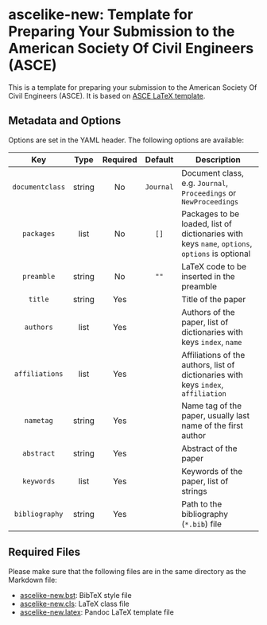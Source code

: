 # ascelike-new: Template for Preparing Your Submission to the American Society Of Civil Engineers (ASCE)

This is a template for preparing your submission to the American Society Of Civil Engineers (ASCE). It is based on 
[ASCE LaTeX template](https://www.overleaf.com/latex/templates/template-for-preparing-your-submission-to-the-american-society-of-civil-engineers-asce/pbwcqsvndpty/).

## Metadata and Options

Options are set in the YAML header. The following options are available:

|       Key       |  Type  | Required |   Default    | Description                                                                                    |
|:---------------:|:------:|:--------:|:------------:|------------------------------------------------------------------------------------------------|
| `documentclass` | string |    No    |  `Journal`   | Document class, e.g. `Journal`, `Proceedings` or `NewProceedings`                              |
|   `packages`    |  list  |    No    |     `[]`     | Packages to be loaded, list of dictionaries with keys `name`, `options`, `options` is optional |
|   `preamble`    | string |    No    |     `""`     | LaTeX code to be inserted in the preamble                                                      |
|     `title`     | string |   Yes    |              | Title of the paper                                                                             |
|    `authors`    |  list  |   Yes    |              | Authors of the paper, list of dictionaries with keys `index`, `name`                           |
| `affiliations`  |  list  |   Yes    |              | Affiliations of the authors, list of dictionaries with keys `index`, `affiliation`             |
|    `nametag`    | string |   Yes    |              | Name tag of the paper, usually last name of the first author                                   |
|   `abstract`    | string |   Yes    |              | Abstract of the paper                                                                          |
|   `keywords`    |  list  |   Yes    |              | Keywords of the paper, list of strings                                                         |
| `bibliography`  | string |   Yes    |              | Path to the bibliography (`*.bib`) file                                                        |

## Required Files

Please make sure that the following files are in the same directory as the Markdown file:

- [ascelike-new.bst](ascelike-new.bst): BibTeX style file
- [ascelike-new.cls](ascelike-new.cls): LaTeX class file
- [ascelike-new.latex](/templates/ascelike-new.latex): Pandoc LaTeX template file
